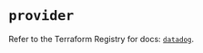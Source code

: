 # `provider`

Refer to the Terraform Registry for docs: [`datadog`](https://registry.terraform.io/providers/datadog/datadog/3.73.0/docs).
